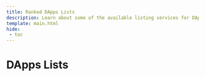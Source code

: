 ```yaml
---
title: Ranked DApps Lists
description: Learn about some of the available listing services for DApps on Moonbeam and Moonriver, and how to list your own DApp to these services.
template: main.html
hide: 
 - toc
---
```


<h1 class='subsection-title'>DApps Lists</h1>
<div class='subsection-wrapper'>
</div>